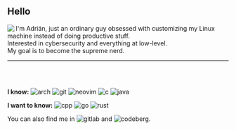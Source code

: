 ## Hello

<img src="https://readme-jokes.vercel.app/api?theme=tokyonight&hideBorder" align="left">

I'm Adrián, just an ordinary guy obsessed with customizing my Linux machine instead of doing productive stuff.  
Interested in cybersecurity and everything at low-level.  
My goal is to become the supreme nerd.

---

<br><br/>

**I know:** 
![arch](https://img.shields.io/static/v1?logo=archlinux&label=&message=Arch&color=1a1b26&logoColor=bb9af7&style=flat-square)
![git](https://img.shields.io/static/v1?logo=git&label=&message=git&color=1a1b26&logoColor=bb9af7&style=flat-square)
![neovim](https://img.shields.io/static/v1?logo=neovim&label=&message=NeoVim&color=1a1b26&logoColor=bb9af7&style=flat-square)
![c](https://img.shields.io/static/v1?logo=c&label=&message=c&color=1a1b26&logoColor=bb9af7&style=flat-square)
![java](https://img.shields.io/static/v1?logo=openjdk&label=&message=java&color=1a1b26&logoColor=bb9af7&style=flat-square)

**I want to know:** 
![cpp](https://img.shields.io/static/v1?logo=cplusplus&label=&message=cpp&color=1a1b26&logoColor=bb9af7&style=flat-square)
![go](https://img.shields.io/static/v1?logo=go&label=&message=golang&color=1a1b26&logoColor=bb9af7&style=flat-square)
![rust](https://img.shields.io/static/v1?logo=rust&label=&message=rust&color=1a1b26&logoColor=bb9af7&style=flat-square)

You can also find me in ![gitlab](https://img.shields.io/static/v1?logo=gitlab&label=&message=GitLab&color=1a1b26&logoColor=bb9af7&style=flat-square) and ![codeberg](https://img.shields.io/static/v1?logo=codeberg&label=&message=Codeberg&color=1a1b26&logoColor=bb9af7&style=flat-square).
